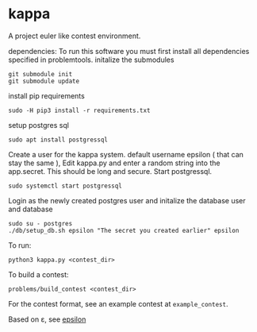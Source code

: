 # kappa

A project euler like contest environment.

dependencies:
To run this software you must first install all dependencies specified in problemtools.
initalize the submodules
```
git submodule init
git submodule update
```
install pip requirements
```
sudo -H pip3 install -r requirements.txt
```
setup postgres sql
```
sudo apt install postgressql
```
Create a user for the kappa system. default username epsilon ( that can stay the same ),
Edit kappa.py and enter a random string into the app.secret. This should be long and secure. Start postgressql.
```
sudo systemctl start postgressql
```
Login as the newly created postgres user and initalize the database user and database
```
sudo su - postgres
./db/setup_db.sh epsilon "The secret you created earlier" epsilon
```

To run:
```
python3 kappa.py <contest_dir>
```

To build a contest:
```
problems/build_contest <contest_dir>
```

For the contest format, see an example contest at `example_contest`.

Based on &epsilon;, see [epsilon](https://github.com/ForritunarkeppniFramhaldsskolanna/epsilon)
